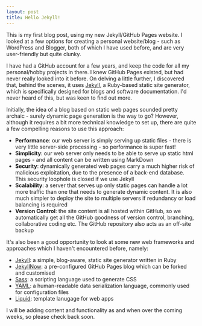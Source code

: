 ```yaml
---
layout: post
title: Hello Jekyll!
---
```


This is my first blog post, using my new Jekyll/GitHub Pages website. I looked at a few options for creating a personal website/blog - such as WordPress and Blogger, both of which I have used before, and are very user-friendly but quite clunky. 

I have had a GitHub account for a few years, and keep the code for all my personal/hobby projects in there. I knew GitHub Pages existed, but had never really looked into it before. On delving a little further, I discovered that, behind the scenes, it uses [Jekyll](https://help.github.com/articles/about-github-pages-and-jekyll/), a Ruby-based static site generator, which is specifically designed for blogs and software documentation. I'd never heard of this, but was keen to find out more.

Initially, the idea of a blog based on static web pages sounded pretty archaic - surely dynamic page generation is the way to go? However, although it requires a bit more technical knowledge to set up, there are quite a few compelling reasons to use this approach:

* **Performance**: our web server is simply serving up static files - there is very little server-side processing - so performance is super fast!
* **Simplicity**: our web server only needs to be able to serve up static html pages - and all content can be written using MarkDown
* **Security**: dynamically generated web pages carry a much higher risk of malicious exploitation, due to the presence of a back-end database. This security loophole is closed if we use Jekyll
* **Scalability**: a server that serves up only static pages can handle a lot more traffic than one that needs to generate dynamic content. It is also much simpler to deploy the site to multiple servers if redundancy or load balancing is required
* **Version Control**: the site content is all hosted within GitHub, so we automatically get all the GitHub goodness of version control, branching, collaborative coding etc. The GitHub repository also acts as an off-site backup

It's also been a good opportunity to look at some new web frameworks and approaches which I haven't encountered before, namely:

* [Jekyll](https://jekyllrb.com/):  a simple, blog-aware, static site generator written in Ruby
* [JekyllNow](http://www.jekyllnow.com/): a pre-configured GitHub Pages blog which can be forked and customised
* [Sass](https://sass-lang.com/): a scripting language used to generate CSS
* [YAML](http://yaml.org/): a human-readable data serialization language, commonly used for configuration files
* [Liquid](https://shopify.github.io/liquid/): template lanugage for web apps

I will be adding content and functionality as and when over the coming weeks, so please check back soon.
